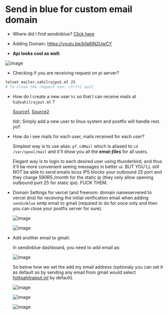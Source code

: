 # Send in blue for custom email domain

- Where did I find sendinblue? [Click here](https://www.wpoven.com/blog/free-smtp-servers-sending-emails/)

- Adding Domain: https://youtu.be/b1a6lN2UwCY

- **Api looks cool as well:**

![image](https://user-images.githubusercontent.com/31458531/194028795-b37ca069-cc3c-43c2-9b32-e43b8856afb3.png)

- Checking if you are receiving request on pi server?

```bash
telnet mailer.sahilrajput.ml 25
# To close the request use: ctrl+] quit 
```

- How do I create a new user `hi` so that I can receive mails at `hi@sahilrajput.ml` ?

  [Source1](https://stackoverflow.com/a/29737950/10012446), [Source2](https://www.serverwatch.com/guides/adding-users-and-aliases-for-postfix/)

  tldr; Simply add a new user to linux system and postfix will handle rest. yo!!

- How do i see mails for each user, mails received for each user?

  Simplest way is to use alias: `pf.cdMail` which is aliased to `cd /var/spool/mail` and it'll show you all the ***emai-files*** for all users.
  
  Elegant way is to login to each desired user using thunderbird, and thus it'll be more convenient seeing messages in better ui. BUT YOU'LL still *NOT* be able to send emails bcoz IPS blocks your outbound 25 port and they charge 590RS./month for the static ip (they only allow opening outbound port 25 for static ips). FUCK THEM.

- Domain Settings for vercel (and freenom: domain nameservered to vercel dns) for receiving the initial verification email when adding `sendinblue` smtp email to gmail (required to do for once only and then you can close your postfix server for sure).

  ![image](https://user-images.githubusercontent.com/31458531/194108102-70c451c3-4d36-4f11-be74-f076f0f285e3.png)

  ![image](https://user-images.githubusercontent.com/31458531/194104111-9b169597-1ec0-4f9a-b8a3-5cebac230430.png)

- Add another email to gmail:

  In sendinblue dashboard, you need to add email as:

  ![image](https://user-images.githubusercontent.com/31458531/194110591-5ead8858-f444-49ef-8528-dd5229f892f4.png)

  So below how we set the add my email address (optionaly you can set it as default so by sending any email from gmail would select hi@sahilrajput.ml by default).
  
  ![image](https://user-images.githubusercontent.com/31458531/194106620-ac1a144d-860f-429a-b846-61c2040bf0b0.png)

  ![image](https://user-images.githubusercontent.com/31458531/194104636-20174c21-71f1-4a1f-8f8e-f6ba8d595f1f.png)

  ![image](https://user-images.githubusercontent.com/31458531/194105820-d2be39a6-a835-47db-9757-76b41bc1acc2.png)
